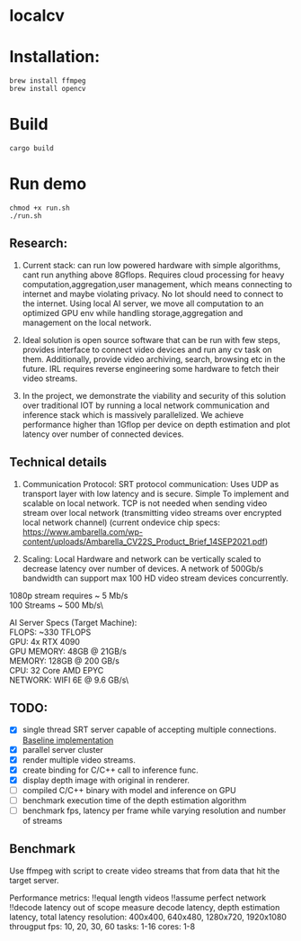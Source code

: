 # localcv 

# Installation:
```
brew install ffmpeg
brew install opencv
```

# Build
```
cargo build
```

# Run demo
```
chmod +x run.sh
./run.sh
```

## Research: 
1. Current stack: can run low powered hardware with simple algorithms, cant run anything above 8Gflops. Requires cloud processing for heavy computation,aggregation,user management, which means connecting to internet and maybe violating privacy. No Iot should need to connect to the internet. Using local AI server, we move all computation to an optimized GPU env while handling storage,aggregation and management on the local network.

2. Ideal solution is open source software that can be run with few steps, provides interface to connect video devices and run any cv task on them. Additionally, provide video archiving, search, browsing etc in the future.
IRL requires reverse engineering some hardware to fetch their video streams.

3. In the project,  we demonstrate the viability and security of this solution over traditional IOT by running a local network communication and inference stack which is massively parallelized. We achieve performance higher than 1Gflop per device on depth estimation and plot latency over number of connected devices.


## Technical details

1. Communication Protocol: SRT protocol communication: Uses UDP as transport layer with low latency and is secure. Simple To implement and scalable on local network. TCP is not needed when sending video stream over local network (transmitting video streams over encrypted local network channel) (current ondevice chip specs: https://www.ambarella.com/wp-content/uploads/Ambarella_CV22S_Product_Brief_14SEP2021.pdf)

2. Scaling: Local Hardware and network can be vertically scaled to decrease latency over number of devices. A network of 500Gb/s bandwidth can support max 100 HD video stream devices concurrently.

1080p stream requires ~ 5 Mb/s\
100 Streams ~ 500 Mb/s\

AI Server Specs (Target Machine): \
FLOPS: ~330 TFLOPS  \
GPU: 4x RTX 4090 \
GPU MEMORY: 48GB @ 21GB/s\
MEMORY: 128GB @ 200 GB/s\
CPU: 32 Core AMD EPYC\
NETWORK: WIFI 6E @ 9.6 GB/s\


## TODO: 
- [x] single thread SRT server capable of accepting multiple connections. [Baseline implementation](https://github.com/Haivision/srt)
- [x] parallel server cluster
- [x] render multiple video streams.
- [x] create binding for C/C++ call to inference func.
- [x] display depth image with original in renderer.
- [ ] compiled C/C++ binary with model and inference on GPU
- [ ] benchmark execution time of the depth estimation algorithm
- [ ] benchmark fps, latency per frame while varying resolution and number of streams

## Benchmark
Use ffmpeg with script to create video streams that from data that hit the target server.

Performance metrics: 
    !!equal length videos
    !!assume perfect network
    !!decode latency out of scope
    measure decode latency, depth estimation latency, total latency
    resolution: 400x400, 640x480, 1280x720, 1920x1080
    througput fps: 10, 20, 30, 60
    tasks: 1-16
    cores: 1-8



